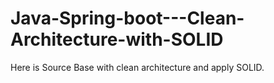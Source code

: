 # Java-Spring-boot---Clean-Architecture-with-SOLID
Here is Source Base with clean architecture and apply SOLID.
